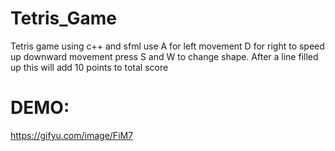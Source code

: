 # Tetris_Game
Tetris game using c++ and sfml
use A for left movement D for right
to speed up downward movement press S and W to change shape.
After a line filled up this will add 10 points to total score


# DEMO:
https://gifyu.com/image/FiM7
